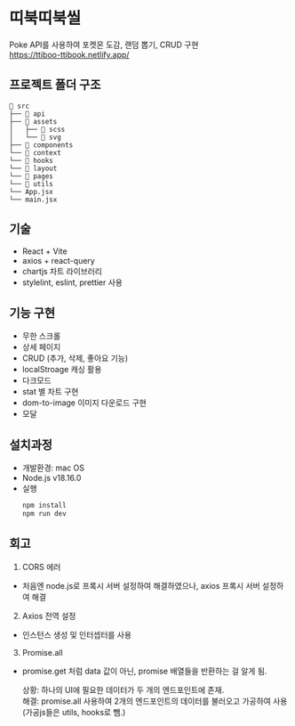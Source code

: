 # 띠북띠북씰
Poke API를 사용하여 포켓몬 도감, 랜덤 뽑기, CRUD 구현  
https://ttiboo-ttibook.netlify.app/

## 프로젝트 폴더 구조 
```
📂 src
├── 📂 api
├── 📂 assets
│   ├── 📂 scss
│   └── 📂 svg
├── 📂 components
└── 📂 context
└── 📂 hooks
└── 📂 layout
└── 📂 pages
└── 📂 utils
└── App.jsx
└── main.jsx
```

## 기술
- React + Vite  
- axios + react-query
- chartjs 차트 라이브러리
- stylelint, eslint, prettier 사용

## 기능 구현
- 무한 스크롤
- 상세 페이지
- CRUD (추가, 삭제, 좋아요 기능)
- localStroage 캐싱 활용
- 다크모드
- stat 별 차트 구현
- dom-to-image 이미지 다운로드 구현
- 모달

## 설치과정
* 개발환경: mac OS
* Node.js v18.16.0
* 실행  
  ```js
  npm install
  npm run dev
  ```
  
## 회고

1. CORS 에러
* 처음엔 node.js로 프록시 서버 설정하여 해결하였으나, axios 프록시 서버 설정하여 해결

2. Axios 전역 설정
* 인스턴스 생성 및 인터셉터를 사용

3. Promise.all
* promise.get 처럼 data 값이 아닌, promise 배열들을 반환하는 걸 알게 됨.

    상황: 하나의 UI에 필요한 데이터가 두 개의 엔드포인트에 존재.  
    해결: promise.all 사용하여 2개의 엔드포인트의 데이터를 불러오고 가공하여 사용 (가공js들은 utils, hooks로 뺌.)


